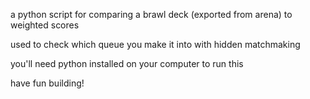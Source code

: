 a python script for comparing a brawl deck (exported from arena) to weighted scores

used to check which queue you make it into with hidden matchmaking

you'll need python installed on your computer to run this

have fun building!
